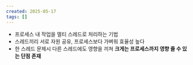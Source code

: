 ```yaml
---
created: 2025-05-17
tags: []
---
```

- 프로세스 내 작업을 멀티 스레드로 처리하는 기법
- 스레드끼리 서로 자원 공유, 프로세스보다 가벼워 효율성 높다
- 한 스레드 문제시 다른 스레드에도 영향을 끼쳐 **크게는 프로세스까지 영향 줄 수 있는 단점 존재**
